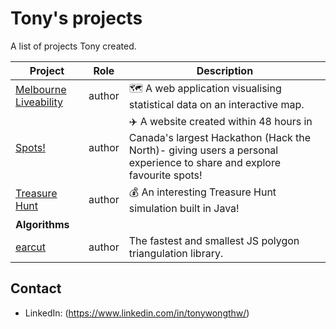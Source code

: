 # Tony's projects

A list of projects Tony created.

Project | Role | Description
--- | --- | ---
[Melbourne Liveability](https://github.com/tonywongthw/Melbourne-Liveability) | author | :world_map: A web application visualising statistical data on an interactive map.
[Spots!](https://github.com/tonywongthw/Spots-WebApp) | author | :airplane: A website created within 48 hours in Canada's largest Hackathon (Hack the North)- giving users a personal experience to share and explore favourite spots!
[Treasure Hunt](https://github.com/tonywongthw/Spots-WebApp) | author | :moneybag: An interesting Treasure Hunt simulation built in Java!
**Algorithms** | |
[earcut](https://github.com/mapbox/earcut) | author | The fastest and smallest JS polygon triangulation library.

## Contact

- LinkedIn: (https://www.linkedin.com/in/tonywongthw/)